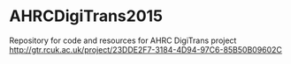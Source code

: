 # AHRCDigiTrans2015
Repository for code and resources for AHRC DigiTrans project http://gtr.rcuk.ac.uk/project/23DDE2F7-3184-4D94-97C6-85B50B09602C
